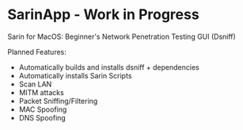 # SarinApp - Work in Progress
Sarin for MacOS: Beginner's Network Penetration Testing GUI (Dsniff)

Planned Features:
- Automatically builds and installs dsniff + dependencies
- Automatically installs Sarin Scripts
- Scan LAN
- MITM attacks
- Packet Sniffing/Filtering
- MAC Spoofing
- DNS Spoofing
